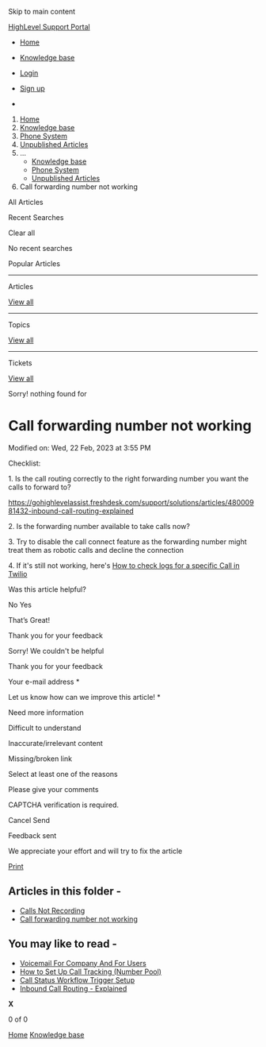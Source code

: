 Skip to main content

[ HighLevel Support Portal ](https://help.gohighlevel.com)

  * [ Home ](/support/home)
  * [ Knowledge base ](/support/solutions)

  * [Login](/support/login)
  * [Sign up](/support/signup)
  * 

  1. [Home](/support/home)
  2. [Knowledge base](/support/solutions)
  3. [Phone System](/support/solutions/48000415161)
  4. [Unpublished Articles](/support/solutions/folders/155000000878)
  5. ... 
     * [Knowledge base](/support/solutions)
     * [Phone System](/support/solutions/48000415161)
     * [Unpublished Articles](/support/solutions/folders/155000000878)
  6. Call forwarding number not working

All  Articles 

Recent Searches

Clear all

No recent searches

Popular Articles

* * *

Articles

[View all](/support/search/solutions)

* * *

Topics

[View all](/support/search/topics)

* * *

Tickets

[View all](/support/search/tickets)

Sorry! nothing found for   

# Call forwarding number not working

Modified on: Wed, 22 Feb, 2023 at 3:55 PM

Checklist:

1\. Is the call routing correctly to the right forwarding number you want the calls to forward to?

<https://gohighlevelassist.freshdesk.com/support/solutions/articles/48000981432-inbound-call-routing-explained>

2\. Is the forwarding number available to take calls now?

3\. Try to disable the call connect feature as the forwarding number might treat them as robotic calls and decline the connection

4\. If it's still not working, here's [How to check logs for a specific Call in Twilio](https://help.gohighlevel.com/en/support/solutions/articles/48001229978)

Was this article helpful?

No  Yes 

That’s Great!

Thank you for your feedback

Sorry! We couldn't be helpful

Thank you for your feedback

Your e-mail address *

Let us know how can we improve this article! *

Need more information 

Difficult to understand 

Inaccurate/irrelevant content 

Missing/broken link 

Select at least one of the reasons 

Please give your comments 

CAPTCHA verification is required. 

Cancel  Send 

Feedback sent

We appreciate your effort and will try to fix the article

[Print](javascript:print\(\))

## Articles in this folder -

  * [Calls Not Recording](/support/solutions/articles/48001076526-calls-not-recording)
  * [Call forwarding number not working](/support/solutions/articles/48001181718-call-forwarding-number-not-working)

## You may like to read -

  * [Voicemail For Company And For Users](/support/solutions/articles/48001146671-voicemail-for-company-and-for-users)
  * [How to Set Up Call Tracking (Number Pool)](/support/solutions/articles/48000981393-how-to-set-up-call-tracking-number-pool-)
  * [Call Status Workflow Trigger Setup](/support/solutions/articles/48001212511-call-status-workflow-trigger-setup)
  * [Inbound Call Routing - Explained](/support/solutions/articles/48000981432-inbound-call-routing-explained)

**X**

0 of 0 []()

[Home](/support/home) [Knowledge base](/support/solutions)
